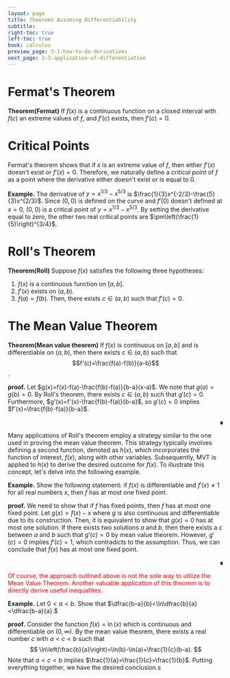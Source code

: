 ```yaml
---
layout: page
title: Theorems Assuming Differentiability
subtitle: 
right-toc: true
left-toc: true
book: calculus
preview_page: 3-1-how-to-do-derivatives
next_page: 3-3-application-of-differentiation
---
```


# Fermat's Theorem
**Theorem(Fermat)** If $f(x)$ is a continuous function on a closed interval with $f(c)$ an extreme values of $f$, and $f'(c)$ exists, then $f'(c)=0$.

# Critical Points
Fermat's theorem shows that if $x$ is an extreme value of $f$, then either $f'(x)$ doesn't exist or $f'(x) = 0$. Therefore, we naturally define a *critical point* of $f$ as a point where the derivative either doesn't exist or is equal to $0$.

**Example.** The derivative of $y=x^{1/3}-x^{5/3}$ is $\frac{1}{3}x^{-2/3}-\frac{5}{3}x^{2/3}$. Since $(0,0)$ is defined on the curve and $f'(0)$ doesn't defined at $x=0$, $(0,0)$ is a critical point of $y=x^{1/3}-x^{5/3}$. By setting the derivative equal to zero, the other two real critical points are $\pm\left(\frac{1}{5}\right)^{3/4}$.

# Roll's Theorem
**Theorem(Roll)** Suppose $f(x)$ satisfies the following three hypotheses:
1. $f(x)$ is a continuous function on $[a,b]$.
2. $f'(x)$ exists on $(a,b)$.
3. $f(a)=f(b)$.
Then, there exists $c\in (a,b)$ such that $f'(c)=0$.


# The Mean Value Theorem
**Theorem(Mean value theorem)** If $f(x)$ is continuous on $[a,b]$ and is differentiable on $(a,b)$, then there exists $c\in(a,b)$ such that 
$$f'(c)=\frac{f(a)-f(b)}{a-b}$$.

**proof.** Let $g(x)=f(x)-f(a)-\frac{f(b)-f(a)}{b-a}(x-a)$. We note that $g(a)=g(b)=0$. By Roll's theorem, there exists $c\in(a,b)$ such that $g'(c)=0$. Furthermore, $g'(x)=f'(x)-\frac{f(b)-f(a)}{b-a}$, so $g'(c)=0$ implies $f'(x)=\frac{f(b)-f(a)}{b-a}$.<div style="text-align: right;">∎</div>

Many applications of Roll's theorem employ a strategy similar to the one used in proving the mean value theorem. This strategy typically involves defining a second function, denoted as $h(x)$, which incorporates the function of interest, $f(x)$, along with other variables. Subsequently, MVT is applied to $h(x)$ to derive the desired outcome for $f(x)$. To illustrate this concept, let's delve into the following example.

**Example.** Show the following statement: if $f(x)$ is differentiable and $f'(x)\neq 1$ for all real numbers $x$, then $f$ has at most one fixed point.

**proof.** We need to show that if $f$ has fixed points, then $f$ has at most one fixed point. Let $g(x)=f(x)-x$ where $g$ is also continuous and differentiable due to its construction. Then, it is equivalent to show that $g(x)=0$ has at most one solution. If there exists two solutions $a$ and $b$, then there exists a $c$ between $a$ and $b$ such that $g'(c)=0$ by mean value theorem. However, $g'(c)=0$ implies $f'(c)=1$, which contradicts to the assumption. Thus, we can conclude that $f(x)$ has at most one fixed point.<div style="text-align: right;">∎</div>

<p style="color:red">Of course, the approach outlined above is not the sole way to utilize the Mean Value Theorem. Another valuable application of this theorem is to directly derive useful inequalities.

**Example.** Let $0<a<b$. Show that $\dfrac{b-a}{b}<\ln\dfrac{b}{a}<\dfrac{b-a}{a}.$

**proof.** Consider the function $f(x)=\ln(x)$ which is continuous and differentiable on $(0,\infty)$. By the mean value theorem, there exists a real number $c$ with $a<c<b$ such that
$$
\ln\left(\frac{b}{a}\right)=\ln(b)-\ln(a)=\frac{1}{c}(b-a).
$$
Note that $a<c<b$ implies $\frac{1}{a}>\frac{1}{c}>\frac{1}{b}$. Putting everything together, we have the desired conclusion.s